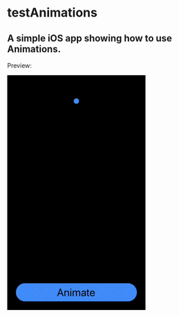 # testAnimations

A simple iOS app showing how to use Animations.
----------------------------------------------

Preview:

![](animation.gif)